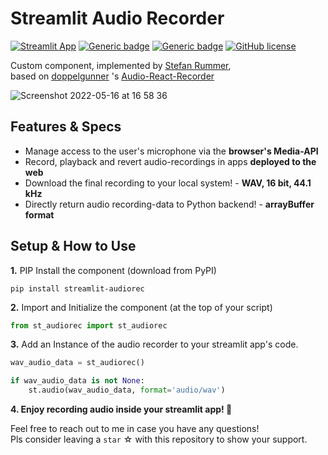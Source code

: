# Streamlit Audio Recorder

[![Streamlit App](https://static.streamlit.io/badges/streamlit_badge_black_white.svg)](https://audiorecorder.streamlit.app/)
[![Generic badge](https://img.shields.io/badge/PyPI-pip_install_streamlit--audiorec-black.svg)](https://pypi.org/project/streamlit-audiorec/)
[![Generic badge](https://img.shields.io/badge/Package-v0.1.2-blue.svg)](https://pypi.org/project/streamlit-audiorec/)
[![GitHub license](https://img.shields.io/badge/Licence-MIT-gr.svg)](https://github.com/stefanrmmr/streamlit-audio-recorder/blob/main/LICENCE)


Custom component, implemented by [Stefan Rummer](https://www.linkedin.com/in/stefanrmmr/), <br/>
based on [doppelgunner](https://github.com/doppelgunner/audio-react-recorder/) 's [Audio-React-Recorder](https://www.npmjs.com/package/audio-react-recorder/) <br/>


![Screenshot 2022-05-16 at 16 58 36](https://user-images.githubusercontent.com/82606558/168626886-de128ffa-a3fe-422f-a748-395c29fa42f9.png) <br/>

## Features & Specs
- Manage access to the user's microphone via the **browser's Media-API**
- Record, playback and revert audio-recordings in apps **deployed to the web**
- Download the final recording to your local system! - **WAV, 16 bit, 44.1 kHz**
- Directly return audio recording-data to Python backend! - **arrayBuffer format**<br>

## Setup & How to Use
**1.** PIP Install the component (download from PyPI)
```
pip install streamlit-audiorec
```
**2.** Import and Initialize the component (at the top of your script)
```python
from st_audiorec import st_audiorec
```
**3.** Add an Instance of the audio recorder to your streamlit app's code.
```python 
wav_audio_data = st_audiorec()

if wav_audio_data is not None:
    st.audio(wav_audio_data, format='audio/wav')
```
**4. Enjoy recording audio inside your streamlit app! 🎈**

Feel free to reach out to me in case you have any questions! <br>
Pls consider leaving a `star` ☆ with this repository to show your support.
